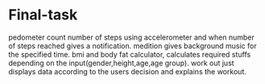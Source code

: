 # Final-task
pedometer count number of steps using accelerometer and when number of steps reached gives a notification.
medition gives background music for the specified time.
bmi and body fat calculator, calculates required stuffs depending on the input(gender,height,age,age group).
work out just displays data according to the users decision and explains the workout.
